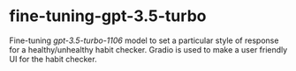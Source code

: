 # fine-tuning-gpt-3.5-turbo

Fine-tuning *gpt-3.5-turbo-1106* model to set a particular style of response for a healthy/unhealthy habit checker. Gradio is used to make a user friendly UI for the habit checker.

